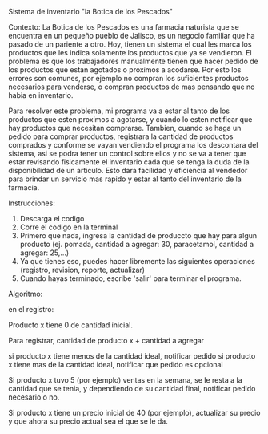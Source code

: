 Sistema de inventario "la Botica de los Pescados"

Contexto:
La Botica de los Pescados es una farmacia naturista que se encuentra en un pequeño pueblo de Jalisco, es un negocio familiar que ha pasado de un pariente a otro. Hoy, tienen un sistema el cual les marca los productos que les indica solamente los productos que ya se vendieron. El problema es que los trabajadores manualmente tienen que hacer pedido de los productos que estan agotados o proximos a acodarse. Por esto los errores son comunes, por ejemplo no compran los suficientes productos necesarios para venderse, o compran productos de mas pensando que no habia en inventario. 

Para resolver este problema, mi programa va a estar al tanto de los productos que esten proximos a agotarse, y cuando lo esten notificar que hay productos que necesitan comprarse. Tambien, cuando se haga un pedido para comprar productos, registrara la cantidad de productos comprados y conforme se vayan vendiendo el programa los descontara del sistema, asi se podra tener un control sobre ellos y no se va a tener que estar revisando fisicamente el inventario cada que se tenga la duda de la disponibilidad de un articulo. Esto dara facilidad y eficiencia al vendedor para brindar un servicio mas rapido y estar al tanto del inventario de la farmacia. 

Instrucciones: 
1. Descarga el codigo
2. Corre el codigo en la terminal
3. Primero que nada, ingresa la cantidad de produccto que hay para algun producto (ej. pomada, cantidad a agregar: 30, paracetamol, cantidad a agregar: 25,...)
4. Ya que tienes eso, puedes hacer libremente las siguientes operaciones (registro, revision, reporte, actualizar)
5. Cuando hayas terminado, escribe 'salir' para terminar el programa.

Algoritmo: 

en el registro:

Producto x tiene 0 de cantidad inicial.

Para registrar, cantidad de producto x + cantidad a agregar

si producto x tiene menos de la cantidad ideal, notificar pedido
si producto x tiene mas de la cantidad ideal, notificar que pedido es opcional

Si producto x tuvo 5 (por ejemplo) ventas en la semana, se le resta a la cantidad que se tenia, y dependiendo de su cantidad final, notificar pedido necesario o no.

Si producto x tiene un precio inicial de 40 (por ejemplo), actualizar su precio y que ahora su precio actual sea el que se le da.
